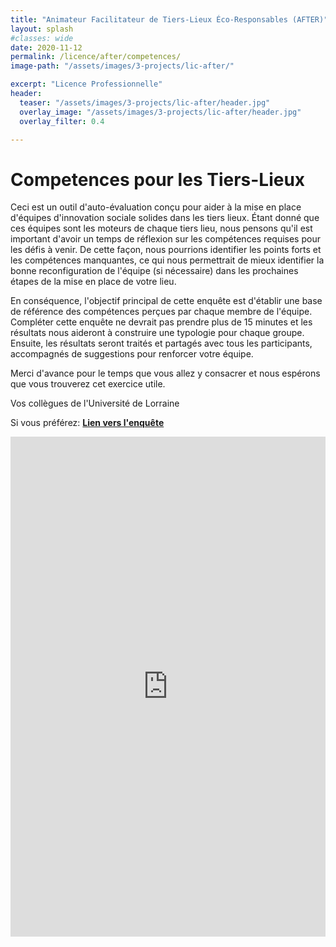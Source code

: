 ```yaml
---
title: "Animateur Facilitateur de Tiers-Lieux Éco-Responsables (AFTER)"
layout: splash
#classes: wide
date: 2020-11-12
permalink: /licence/after/competences/
image-path: "/assets/images/3-projects/lic-after/"

excerpt: "Licence Professionnelle"
header:
  teaser: "/assets/images/3-projects/lic-after/header.jpg"
  overlay_image: "/assets/images/3-projects/lic-after/header.jpg"
  overlay_filter: 0.4

---
```


# Competences pour les Tiers-Lieux


Ceci est un outil d'auto-évaluation conçu pour aider à la mise en place d'équipes d'innovation sociale solides dans les tiers lieux.
Étant donné que ces équipes sont les moteurs de chaque tiers lieu, nous pensons qu'il est important d'avoir un temps de réflexion sur les compétences requises pour les défis à venir. De cette façon, nous pourrions identifier les points forts et les compétences manquantes, ce qui nous permettrait de mieux identifier la bonne reconfiguration de l'équipe (si nécessaire) dans les prochaines étapes de la mise en place de votre lieu.

En conséquence, l'objectif principal de cette enquête est d'établir une base de référence des compétences perçues par chaque membre de l'équipe.
Compléter cette enquête ne devrait pas prendre plus de 15 minutes et les résultats nous aideront à construire une typologie  pour chaque groupe.
Ensuite, les résultats seront traités et partagés avec tous les participants, accompagnés de suggestions pour renforcer votre équipe.

Merci d'avance pour le temps que vous allez y consacrer et nous espérons que vous trouverez cet exercice utile.


Vos collègues de l'Université de Lorraine


Si vous préférez: [**Lien vers l'enquête**](https://docs.google.com/forms/d/e/1FAIpQLSeU-xA4nv84Ky3sRGfM-hWmGda5WWirWALiq0m_3MUwZSThBA/viewform?usp=sf_link)


<iframe src="https://docs.google.com/forms/d/e/1FAIpQLSeU-xA4nv84Ky3sRGfM-hWmGda5WWirWALiq0m_3MUwZSThBA/viewform?embedded=true" width="100%" height="800px" frameborder="0" marginheight="0" marginwidth="0" allowfullscreen>Loading…</iframe>
